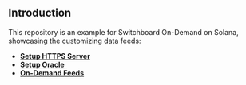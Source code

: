 ## Introduction

This repository is an example for Switchboard On-Demand on Solana, showcasing the customizing data feeds:

- **[Setup HTTPS Server](https://github.com/aj3423/solana-switchboard-oracle-demo/blob/main/SETUP_HTTP_SERVER.md)**
- **[Setup Oracle](https://github.com/aj3423/solana-switchboard-oracle-demo/blob/main/SETUP_ORACLE.md)**
- **[On-Demand Feeds](https://github.com/aj3423/solana-switchboard-oracle-demo/tree/main/sb-on-demand-feeds)**

